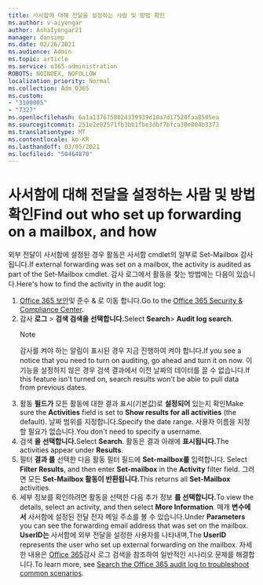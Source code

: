 ```yaml
---
title: 사서함에 대해 전달을 설정하는 사람 및 방법 확인
ms.author: v-aiyengar
author: AshaIyengar21
manager: dansimp
ms.date: 02/26/2021
ms.audience: Admin
ms.topic: article
ms.service: o365-administration
ROBOTS: NOINDEX, NOFOLLOW
localization_priority: Normal
ms.collection: Adm_O365
ms.custom:
- "3100005"
- "7327"
ms.openlocfilehash: 6a1a1376758024339939d10a7d17520faa8505ea
ms.sourcegitcommit: 251e2e82571fb3bb1fbe3dbf7bfca30e004b3373
ms.translationtype: MT
ms.contentlocale: ko-KR
ms.lasthandoff: 03/05/2021
ms.locfileid: "50464870"
---
```

# <a name="find-out-who-set-up-forwarding-on-a-mailbox-and-how"></a><span data-ttu-id="9bc3e-102">사서함에 대해 전달을 설정하는 사람 및 방법 확인</span><span class="sxs-lookup"><span data-stu-id="9bc3e-102">Find out who set up forwarding on a mailbox, and how</span></span>

<span data-ttu-id="9bc3e-103">외부 전달이 사서함에 설정된 경우 활동은 사서함 cmdlet의 일부로 Set-Mailbox 감사됩니다.</span><span class="sxs-lookup"><span data-stu-id="9bc3e-103">If external forwarding was set on a mailbox, the activity is audited as part of the Set-Mailbox cmdlet.</span></span> <span data-ttu-id="9bc3e-104">감사 로그에서 활동을 찾는 방법에는 다음이 있습니다.</span><span class="sxs-lookup"><span data-stu-id="9bc3e-104">Here's how to find the activity in the audit log:</span></span>

1. <span data-ttu-id="9bc3e-105">[Office 365 보안](https://go.microsoft.com/fwlink/p/?linkid=2077143)및 준수 & 로 이동 합니다.</span><span class="sxs-lookup"><span data-stu-id="9bc3e-105">Go to the [Office 365 Security & Compliance Center](https://go.microsoft.com/fwlink/p/?linkid=2077143).</span></span>
1. <span data-ttu-id="9bc3e-106">감사 **로그** >  **검색 검색을 선택합니다.**</span><span class="sxs-lookup"><span data-stu-id="9bc3e-106">Select **Search**> **Audit log search**.</span></span>
    > [!NOTE]
    > <span data-ttu-id="9bc3e-107">감사를 켜야 하는 알림이 표시된 경우 지금 진행하여 켜야 합니다.</span><span class="sxs-lookup"><span data-stu-id="9bc3e-107">If you see a notice that you need to turn on auditing, go ahead and turn it on now.</span></span> <span data-ttu-id="9bc3e-108">이 기능을 설정하지 않은 경우 검색 결과에서 이전 날짜의 데이터를 끌 수 없습니다.</span><span class="sxs-lookup"><span data-stu-id="9bc3e-108">If this feature isn't turned on, search results won't be able to pull data from previous dates.</span></span>
1. <span data-ttu-id="9bc3e-109">활동 **필드가** 모든 활동에 대한 결과 표시(기본값)로 **설정되어** 있는지 확인</span><span class="sxs-lookup"><span data-stu-id="9bc3e-109">Make sure the **Activities** field is set to **Show results for all activities** (the default).</span></span> <span data-ttu-id="9bc3e-110">날짜 범위를 지정합니다.</span><span class="sxs-lookup"><span data-stu-id="9bc3e-110">Specify the date range.</span></span> <span data-ttu-id="9bc3e-111">사용자 이름을 지정할 필요가 없습니다.</span><span class="sxs-lookup"><span data-stu-id="9bc3e-111">You don't need to specify a username.</span></span>
1. <span data-ttu-id="9bc3e-112">검색 **을 선택합니다.**</span><span class="sxs-lookup"><span data-stu-id="9bc3e-112">Select **Search**.</span></span> <span data-ttu-id="9bc3e-113">활동은 결과 아래에 **표시됩니다.**</span><span class="sxs-lookup"><span data-stu-id="9bc3e-113">The activities appear under **Results**.</span></span>
1. <span data-ttu-id="9bc3e-114">필터 **결과 를** 선택한 다음 활동 필터 필드에 **Set-mailbox를** 입력합니다. </span><span class="sxs-lookup"><span data-stu-id="9bc3e-114">Select **Filter Results**, and then enter **Set-mailbox** in the **Activity** filter field.</span></span> <span data-ttu-id="9bc3e-115">그러면 모든 **Set-Mailbox 활동이 반환됩니다.**</span><span class="sxs-lookup"><span data-stu-id="9bc3e-115">This returns all **Set-Mailbox** activities.</span></span>
1. <span data-ttu-id="9bc3e-116">세부 정보를 확인하려면 활동을 선택한 다음 추가 정보 **를 선택합니다.**</span><span class="sxs-lookup"><span data-stu-id="9bc3e-116">To view the details, select an activity, and then select **More Information**.</span></span> <span data-ttu-id="9bc3e-117">매개 **변수에서** 사서함에 설정된 전달 전자 메일 주소를 볼 수 있습니다.</span><span class="sxs-lookup"><span data-stu-id="9bc3e-117">Under **Parameters** you can see the forwarding email address that was set on the mailbox.</span></span> <span data-ttu-id="9bc3e-118">**UserID는** 사서함에 외부 전달을 설정한 사용자를 나타내며,</span><span class="sxs-lookup"><span data-stu-id="9bc3e-118">The **UserID** represents the user who set up external forwarding on the mailbox.</span></span>
<span data-ttu-id="9bc3e-119">자세한 내용은 [Office 365](https://go.microsoft.com/fwlink/?linkid=2103944)감사 로그 검색을 참조하여 일반적인 시나리오 문제를 해결합니다.</span><span class="sxs-lookup"><span data-stu-id="9bc3e-119">To learn more, see [Search the Office 365 audit log to troubleshoot common scenarios](https://go.microsoft.com/fwlink/?linkid=2103944).</span></span>